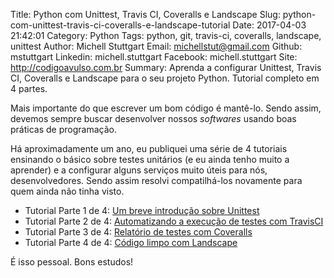 Title: Python com Unittest, Travis CI, Coveralls e Landscape
Slug: python-com-unittest-travis-ci-coveralls-e-landscape-tutorial
Date: 2017-04-03 21:42:01
Category: Python
Tags: python, git, travis-ci, coveralls, landscape, unittest
Author: Michell Stuttgart
Email: michellstut@gmail.com
Github: mstuttgart
Linkedin: michell.stuttgart
Facebook: michell.stuttgart
Site: http://codigoavulso.com.br
Summary: Aprenda a configurar Unittest, Travis CI, Coveralls e Landscape para o seu projeto Python. Tutorial completo em 4 partes.

Mais importante do que escrever um bom código é mantê-lo. Sendo assim, devemos sempre buscar desenvolver nossos *softwares* usando boas práticas de programação.

Há aproximadamente um ano, eu publiquei uma série de 4 tutoriais ensinando o básico sobre testes unitários (e eu ainda tenho muito a aprender) e a configurar alguns serviços muito úteis para nós, desenvolvedores. Sendo assim resolvi compatilhá-los novamente para quem ainda não tinha visto.

* Tutorial Parte 1 de 4: [Um breve introdução sobre Unittest](http://codigoavulso.com.br/python-com-unittest-travis-ci-coveralls-e-landscape-parte-1-de-4.html)
* Tutorial Parte 2 de 4: [Automatizando a execução de testes com TravisCI](http://codigoavulso.com.br/python-com-unittest-travis-ci-coveralls-e-landscape-parte-2-de-4.html)
* Tutorial Parte 3 de 4: [Relatório de testes com Coveralls](http://codigoavulso.com.br/python-com-unittest-travis-ci-coveralls-e-landscape-parte-3-de-4.html)
* Tutorial Parte 4 de 4: [Código limpo com Landscape](http://codigoavulso.com.br/python-com-unittest-travis-ci-coveralls-e-landscape-parte-4-de-4.html)

É isso pessoal. Bons estudos!

